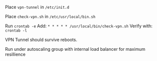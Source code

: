 Place `vpn-tunnel` in `/etc/init.d`

Place `check-vpn.sh` in `/etc/usr/local/bin.sh`

Run `crontab -e`
Add: `* * * * * /usr/local/bin/check-vpn.sh`
Verify with: `crontab -l`

VPN Tunnel should survive reboots.

Run under autoscaling group with internal load balancer for maximum resillience

